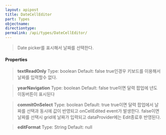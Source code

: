 ```yaml
---
layout: apipost
title: DateCellEditor
part: Types
objectname: 
directiontype: 
permalink: /api/types/DateCellEditor/
---
```



> Date picker를 표시해서 날짜를 선택한다.

#### Properties

> **textReadOnly**
> Type: boolean
> Default: false
> true인경우 키보드를 이용해서 날짜를 입력할수 없다.

> **yearNavigation**
> Type: boolean
> Default: false
> true이면 달력 팝업에 년도이동버튼이 표시된다

> **commitOnSelect**
> Type: boolean
> Default: true
> true이면 달력 팝업에서 날짜를 선택과 동시에 값이 반영되고 onCellEdited event가 발생한다.
> false이면 날짜를 선택시 grid에 날짜가 입력되고 dataProvider에는 Edit종료후 반영된다.

> **editFormat**
> Type: String
> Default: null
> 
